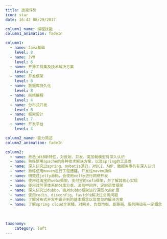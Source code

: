 ```yaml
---
title: 技能评价
icon: star
date: 16:42 08/29/2017

column1_name: 编程技能
column1_animation: fadeIn

column1:
  - name: Java基础
    level: 8
  - name: JVM
    level: 6
  - name: 开源工具集及技术解决方案
    level: 7
  - name: 开发框架
    level: 8
  - name: 数据库持久化
    level: 8
  - name: 网络编程
    level: 4
  - name: 分布式开发
    level: 6
  - name: 框架设计
    level: 7
  - name: 开发平台
    level: 4

column2_name: 能力简述
column2_animation: fadeIn

column2:
  - name: 熟悉jdk8新特性，对反射、并发、类加载模型有深入认识
  - name: 熟练使用apache的各种技术解决方案，以及spring的工具类
  - name: 深入研究过spring、mybatis源码，对DCI、AOP、数据库事务有深入认识
  - name: 熟练使用maven进行工程搭建，开发过maven插件
  - name: 研究过jetty源码，会使用netty进行网络开发
  - name: 使用过淘宝的webx框架、支付宝的sofa框架，并了解其核心实现
  - name: 使用过阿里体系的分库分表，消息中间件，定时调度框架
  - name: 深入研究过dubbo，能对dubbo框架进行深层次的扩展
  - name: 使用redis、disconfig、fastdfs解决过业务问题
  - name: 了解分布式开发中设计到的基本概念以及常见的解决方案
  - name: 了解spring cloud全家桶，对网关、负载均衡、断路器、服务降级有一定概念
  
  
    
taxonomy:
    category: left
---
```

